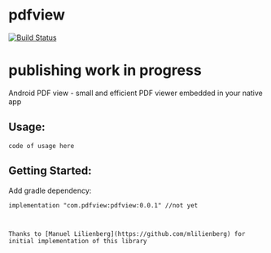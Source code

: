# pdfview

[![Build Status](https://app.bitrise.io/app/40d453ac50882d9c/status.svg?token=BfV89EoWjOEfvATradLDOw&branch=dev)](https://app.bitrise.io/app/40d453ac50882d9c)

# publishing work in progress
Android PDF view - small and efficient PDF viewer embedded in your native app

## Usage:
```
code of usage here
```

## Getting Started:

Add gradle dependency:
```
implementation "com.pdfview:pdfview:0.0.1" //not yet



Thanks to [Manuel Lilienberg](https://github.com/mlilienberg) for initial implementation of this library